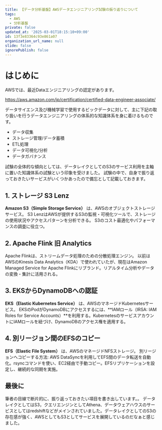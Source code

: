 ```yaml
---
title: 【データ分析基盤】AWSデータエンジニアリング試験の振り返りについて
tags:
  - AWS
  - 分析基盤
private: false
updated_at: '2025-03-01T18:15:10+09:00'
id: 13f3e83364c93e861a07
organization_url_name: null
slide: false
ignorePublish: false
---
```

# はじめに
AWSでは、最近Dataエンジニアリングの認定があります。

https://aws.amazon.com/jp/certification/certified-data-engineer-associate/

データサイエンス及び機械学習で使用するビックデータに対して、主に下記の取り扱いを行うデータエンジニアリングの体系的な知識体系を身に着けるものです。

- データ収集
- ストレージ管理/データ蓄積
- ETL処理
- データ可視化/分析
- データガバナンス

試験の全体的な傾向としては、データレイクとしてのS3のサービス利用を主軸に置いた知識体系の試験という印象を受けました。
試験の中で、自身で振り返っておきたいサービスがいくつかあったので備忘として記載しておきます。

## 1. ストレージ S3 Lenz

**Amazon S3（Simple Storage Service）** は、AWSのオブジェクトストレージサービス。
S3 LenzはAWSが提供するS3の監視・可視化ツールで、ストレージの使用状況やアクセスパターンを分析できる。
S3のコスト最適化やパフォーマンスの調査に役立つ。

## 2. Apache Flink 旧 Analytics

Apache Flinkは、ストリームデータ処理のための分散処理エンジン。
以前はAWSのKinesis Data Analytics（KDA）で使われていたが、現在はAmazon Managed Service for Apache Flinkにリブランド。リアルタイム分析やデータの変換・集計に活用される。

## 3. EKSからDynamoDBへの認証
**EKS（Elastic Kubernetes Service）** は、AWSのマネージドKubernetesサービス。
EKSのPodがDynamoDBにアクセスするには、**IAMロール（IRSA: IAM Roles for Service Accounts）**を利用する。KubernetesのサービスアカウントにIAMロールを紐づけ、DynamoDBのアクセス権を適用する。

## 4. 別リージョン間のEFSのコピー

**EFS（Elastic File System）** は、AWSのマネージドNFSストレージ。
別リージョンへコピーする方法:
AWS DataSyncを利用してEFS間のデータ転送を自動化。rsyncコマンドを使い、EC2経由で手動コピー。EFSリプリケーションを設定し、継続的な同期を実施。

## 最後に
筆者の目線で断片的に、振り返っておきたい項目を書き出しています。。
データレイクとしてはS3，クエリエンジンとしてAthena、データウェアハウスのサービスとしてはredshiftなどがメインされていました。データレイクとしてのS3の存在感が強く、AWSとしてもS3としてサービスを展開しているのだなぁと感じました。
